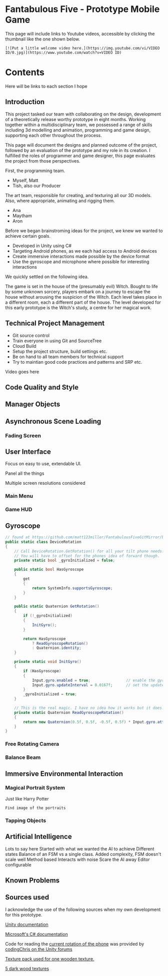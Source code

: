 
# Fantabulous Five - Prototype Mobile Game


This page will include links to Youtube videos, accessible by clicking the thumbnail like the one shown below.

```
[![Put a little welcome video here.](https://img.youtube.com/vi/VIDEO ID/0.jpg)](https://www.youtube.com/watch?v=VIDEO ID)
```

# Contents

Here will be links to each section I hope


## Introduction

This project tasked our team with collaborating on the design, development of a theoretically release worthy prototype in eight months. Working together within a multidisciplinary team, we possessed a range of skills including 3d modelling and animation, programming and game design, supporting each other throughout the process. 

This page will document the designs and planned outcome of the project, followed by an evaluation of the prototype and my role in its creation. I fulfilled the roles of programmer and game designer, this page evaluates the project from those perspectives.


First, the programming team.
* Myself, Matt 
* Tish, also our Producer

The art team, responsible for creating, and texturing all our 3D models. Also, where appropriate, animating and rigging them.
* Ana
* Maytham
* Aron 

Before we began brainstroming ideas for the project, we knew we wanted to achieve certain goals.

* Developed in Unity using C#
* Targeting Android phones, as we each had access to Android devices
* Create immersive interactions made possible by the device format
* Use the gyroscope and microphone where possible for interesting interactions

We quickly settled on the following idea.

The game is set in the house of the (presumably evil) Witch. Bought to life by some unknown sorcery, players embark on a journey to escape the house without arousing the suspicion of the Witch. Each level takes place in a different room, each a different part of the house. The level developed for this early prototype is the Witch's study, a centre for her magical work.

## Technical Project Management

* Git source control
* Train everyone in using Git and SourceTree
* Cloud Build
* Setup the project structure, build settings etc.
* Be on hand to all team members for technical support
* Try to maintian good code practices and patterns and SRP etc.

Video goes here

## Code Quality and Style

## Manager Objects


## Asynchronous Scene Loading

### Fading Screen

## User Interface

Focus on easy to use, extendable UI.

Panel all the things

Multiple screen resolutions considered

### Main Menu

### Game HUD

## Gyroscope



```csharp
// found at https://github.com/matt123miller/FantabulousFiveGitMirror/blob/master/Assets/Scripts/DeviceScripts/DeviceRotation.cs
public static class DeviceRotation
{
    // Call DeviceRotation.GetRotation() for all your tilt phone needs.
    // You will have to offset for the phones idea of forward though. 
    private static bool _gyroInitialized = false;

    public static bool HasGyroscope
    {
        get
        {
            return SystemInfo.supportsGyroscope;
        }
    }

    public static Quaternion GetRotation()
    {
        if (!_gyroInitialized)
        {
            InitGyro();
        }

        return HasGyroscope
            ? ReadGyroscopeRotation()
            : Quaternion.identity;
    }

    private static void InitGyro()
    {
        if (HasGyroscope)
        {
            Input.gyro.enabled = true;                // enable the gyroscope
            Input.gyro.updateInterval = 0.0167f;      // set the update interval to it's highest value (60 Hz)
        }
        _gyroInitialized = true;
    }

    // This is the real magic. I have no idea how it works but it does!
    private static Quaternion ReadGyroscopeRotation()
    {
        return new Quaternion(0.5f, 0.5f, -0.5f, 0.5f) * Input.gyro.attitude * new Quaternion(0, 0, 1, 0);
    }
}
```

### Free Rotating Camera

### Balance Beam

## Immersive Environmental Interaction

### Magical Portrait System

Just like Harry Potter
```
Find image of the portraits
```

### Tapping Objects

## Artificial Intelligence

Lots to say here
Started with what we wanted the AI to achieve
Different states
Balance of an FSM vs a single class. Added complexity, FSM doesn't scale well
Method based
Interacts with noise
Scare the AI away
Editor configurable



## Known Problems



## Sources used

I acknowledge the use of the following sources when my own development for this prototype. 

[Unity documentation](https://docs.unity3d.com/Manual/index.html)

[Microsoft's C# documentation](https://docs.microsoft.com/en-gb/dotnet/)

Code for reading the [current rotation of the phone]() was provided by [codingChris on the Unity forums](http://answers.unity3d.com/comments/842596/view.html)

[Texture pack used for one wooden texture.](https://opengameart.org/content/free-texture-resource-pack-wood-structure-walls-and-textile?page=1)

[5 dark wood textures](https://opengameart.org/content/dark-wood-textures)

